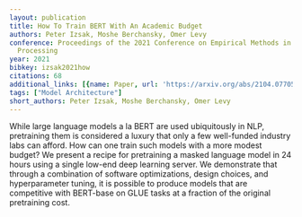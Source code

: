 ```yaml
---
layout: publication
title: How To Train BERT With An Academic Budget
authors: Peter Izsak, Moshe Berchansky, Omer Levy
conference: Proceedings of the 2021 Conference on Empirical Methods in Natural Language
  Processing
year: 2021
bibkey: izsak2021how
citations: 68
additional_links: [{name: Paper, url: 'https://arxiv.org/abs/2104.07705'}]
tags: ["Model Architecture"]
short_authors: Peter Izsak, Moshe Berchansky, Omer Levy
---
```

While large language models a la BERT are used ubiquitously in NLP,
pretraining them is considered a luxury that only a few well-funded industry
labs can afford. How can one train such models with a more modest budget? We
present a recipe for pretraining a masked language model in 24 hours using a
single low-end deep learning server. We demonstrate that through a combination
of software optimizations, design choices, and hyperparameter tuning, it is
possible to produce models that are competitive with BERT-base on GLUE tasks at
a fraction of the original pretraining cost.